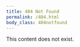 ```yaml
---
title: 404 Not Found
permalink: /404.html
body_class: 404notfound
---
```


This content does not exist.

